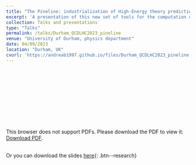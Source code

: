 ```yaml
---
title: "The Pineline: industrialization of High-Energy theory predictions."
excerpt: 'A presentation of this new set of tools for the computation of QFT theory predictions.'
collection: Talks and presentations
type: "Talks"
permalink: /talks/Durham_QCDLHC2023_pineline
venue: "University of Durham, physics department"
date: 04/09/2023
location: "Durham, UK"
cvurl: 'https://andreab1997.github.io/files/Durham_QCDLHC2023_pineline.pdf'
---
```

<object data="https://andreab1997.github.io/files/Durham_QCDLHC2023_pineline.pdf" type="application/pdf" width="700px" height="700px">
    <embed src="https://andreab1997.github.io/files/Durham_QCDLHC2023_pineline.pdf">
        <p>This browser does not support PDFs. Please download the PDF to view it: <a href="https://andreab1997.github.io/files/Durham_QCDLHC2023_pineline.pdf">Download PDF</a>.</p>
    </embed>
</object>

\
Or you can download the slides [here](https://andreab1997.github.io/files/Durham_QCDLHC2023_pineline.pdf){: .btn--research}

